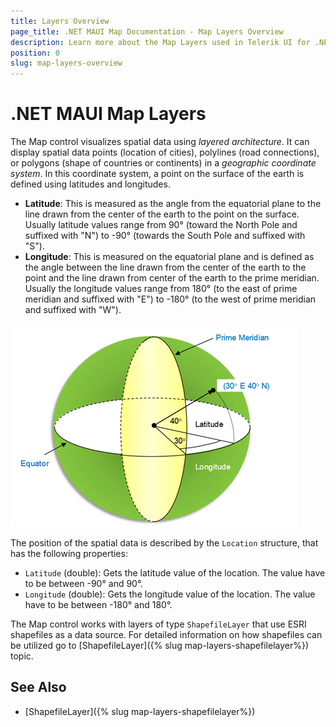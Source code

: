 ```yaml
---
title: Layers Overview
page_title: .NET MAUI Map Documentation - Map Layers Overview
description: Learn more about the Map Layers used in Telerik UI for .NET MAUI Map control.
position: 0
slug: map-layers-overview
---
```


# .NET MAUI Map Layers

The Map control visualizes spatial data using *layered architecture*. It can display spatial data points
(location of cities), polylines (road connections), or polygons (shape of countries or continents) in a *geographic coordinate system*. In this coordinate system, a point on the surface of the earth is defined using latitudes and longitudes.

* **Latitude**: This is measured as the angle from the equatorial plane to the line drawn from the center of the earth to the point on the surface. Usually latitude values range from 90° (toward the North Pole and suffixed with "N") to -90° (towards the South Pole and suffixed with "S").
* **Longitude**: This is measured on the equatorial plane and is defined as the angle between the line drawn from the center of the earth to the point and the line drawn from center of the earth to the prime meridian. Usually the longitude values range from 180° (to the east of prime meridian and suffixed with "E") to -180° (to the west of prime meridian and suffixed with "W").

![.NET MAUI Map-Geographic Coordinate System](../images/map-geographiccoordinatesystem.png)

The position of the spatial data is described by the `Location` structure, that has the following properties:

* `Latitude` (double): Gets the latitude value of the location. The value have to be between -90° and 90°.
* `Longitude` (double): Gets the longitude value of the location. The value have to be between -180° and 180°.

The Map control works with layers of type `ShapefileLayer` that use ESRI shapefiles as a data source. For detailed information on how shapefiles can be utilized go to [ShapefileLayer]({% slug map-layers-shapefilelayer%}) topic.

## See Also

- [ShapefileLayer]({% slug map-layers-shapefilelayer%})
